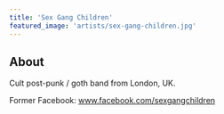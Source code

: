 ```yaml
---
title: 'Sex Gang Children'
featured_image: 'artists/sex-gang-children.jpg'
---
```


## About

Cult post-punk / goth band from London, UK.

Former Facebook: www.facebook.com/sexgangchildren

